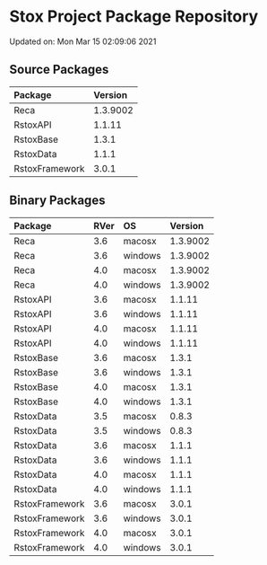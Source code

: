 # Stox Project Package Repository


Updated on: Mon Mar 15 02:09:06 2021
## Source Packages

|Package        |Version  |
|:--------------|:--------|
|Reca           |1.3.9002 |
|RstoxAPI       |1.1.11   |
|RstoxBase      |1.3.1    |
|RstoxData      |1.1.1    |
|RstoxFramework |3.0.1    |

## Binary Packages

|Package        |RVer |OS      |Version  |
|:--------------|:----|:-------|:--------|
|Reca           |3.6  |macosx  |1.3.9002 |
|Reca           |3.6  |windows |1.3.9002 |
|Reca           |4.0  |macosx  |1.3.9002 |
|Reca           |4.0  |windows |1.3.9002 |
|RstoxAPI       |3.6  |macosx  |1.1.11   |
|RstoxAPI       |3.6  |windows |1.1.11   |
|RstoxAPI       |4.0  |macosx  |1.1.11   |
|RstoxAPI       |4.0  |windows |1.1.11   |
|RstoxBase      |3.6  |macosx  |1.3.1    |
|RstoxBase      |3.6  |windows |1.3.1    |
|RstoxBase      |4.0  |macosx  |1.3.1    |
|RstoxBase      |4.0  |windows |1.3.1    |
|RstoxData      |3.5  |macosx  |0.8.3    |
|RstoxData      |3.5  |windows |0.8.3    |
|RstoxData      |3.6  |macosx  |1.1.1    |
|RstoxData      |3.6  |windows |1.1.1    |
|RstoxData      |4.0  |macosx  |1.1.1    |
|RstoxData      |4.0  |windows |1.1.1    |
|RstoxFramework |3.6  |macosx  |3.0.1    |
|RstoxFramework |3.6  |windows |3.0.1    |
|RstoxFramework |4.0  |macosx  |3.0.1    |
|RstoxFramework |4.0  |windows |3.0.1    |

